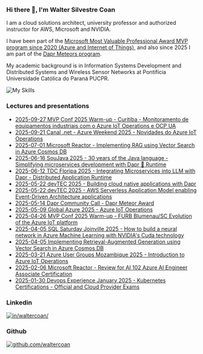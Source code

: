 ### Hi there 👋, I'm Walter Silvestre Coan

I am a cloud solutions architect, university professor and authorized instructor for AWS, Microsoft and NVIDIA.

I have been part of the [Microsoft Most Valuable Professional Award MVP program since 2020 (Azure and Internet of Things)](https://mvp.microsoft.com/pt-BR/MVP/profile/cc41c51c-7042-ea11-a812-000d3a8cc830), and also since 2025 I am part of the [Dapr Meteors program](https://dapr.io/community/program/).

My academic background is in Information Systems Development and Distributed Systems and Wireless Sensor Networks at Pontifícia Universidade Católica do Paraná PUCPR.

![My Skills](https://skillicons.dev/icons?i=azure,aws,java,spring,dotnet,python,js,docker,github,linux,raspberrypi)

### Lectures and presentations

- [2025-09-27 MVP Conf 2025 Warm-up - Curitiba - Monitoramento de equipamentos industriais com o Azure IoT Operations e OCP UA](https://github.com/waltercoan/esquentamvpconf2025-cwb-aio-opcua)
- [2025-09-21 Canal .net - Azure Weekend 2025 - Novidades do Azure IoT Operations](https://www.youtube.com/watch?v=cr5sdlo7RTI)
- [2025-07-01 Microsoft Reactor - Implementing RAG using Vector Search in Azure Cosmos DB](https://github.com/waltercoan/reactor2025-rag-cosmosdb)
- [2025-06-16 SouJava 2025 - 30 years of the Java language - Simplifying microservices development with Dapr 🎩 Runtime](https://github.com/waltercoan/soujava2025-dapr)
- [2025-06-12 TDC Floripa 2025 - Integrating Microservices into LLM with Dapr - Distributed Application Runtime](https://github.com/waltercoan/tdcfloripa2025-dapr-conversation)
- [2025-05-22 devTEC 2025 - Building cloud native applications with Dapr](https://github.com/waltercoan/devtec2025-dapr-cncf-app)
- [2025-05-22 devTEC 2025 - AWS Serverless Application Model enabling Event-Driven Architecture applications](https://github.com/waltercoan/devtec2025-aws-sam-eda)
- [2025-05-14 Dapr Community Call - Dapr Meteor Award](https://www.youtube.com/live/pbla9IjikvM?si=wmloQEMpIq7V73DL)
- [2025-05-09 Global Azure 2025 - Azure IoT Operations](https://www.youtube.com/watch?v=4FqXwTd-hNg)
- [2025-04-26 MVP Conf 2025 Warm-up - FURB Blumenau/SC Evolution of the Azure IoT platform](https://github.com/waltercoan/esquentamvpconf2025-azureiot)
- [2025-04-05 SQL Saturday Joinville 2025 - How to build a neural network in Azure Machine Learning with NVIDIA's Cuda technology](https://github.com/waltercoan/sqlsatjlle2025-azureml-nvidiacuda)
- [2025-04-05 Implementing Retrieval-Augmented Generation using Vector Search in Azure Cosmos DB](https://github.com/waltercoan/sqlsatjlle2025-rag-cosmosdb)
- [2025-03-21 Azure User Groups Mozambique 2025 - Introduction to Azure IoT Operations](https://github.com/waltercoan/azureusermocambique2025-aio)
- [2025-02-06 Microsoft Reactor - Review for AI 102 Azure AI Engineer Associate Certification](https://github.com/waltercoan/reactor2025-ai102)
- [2025-01-30 Devops Experience January 2025 - Kubernetes Certifications - Official and Cloud Provider Exams](https://github.com/waltercoan/devopsexp2025-cloudprofcertification)

### Linkedin

[![in/waltercoan/](https://skillicons.dev/icons?i=linkedin)](https://www.linkedin.com/in/waltercoan/)

### Github

[![github.com/waltercoan](https://skillicons.dev/icons?i=github)](https://github.com/waltercoan)
